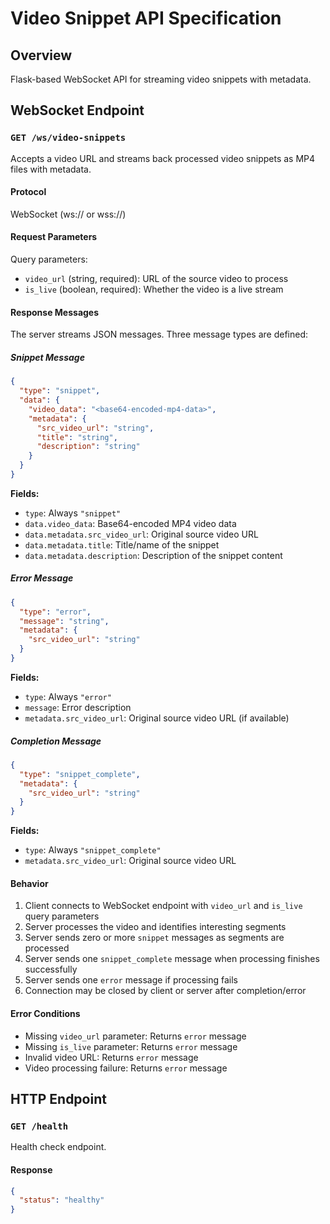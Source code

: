 # Video Snippet API Specification

## Overview
Flask-based WebSocket API for streaming video snippets with metadata.

## WebSocket Endpoint

### `GET /ws/video-snippets`

Accepts a video URL and streams back processed video snippets as MP4 files with metadata.

#### Protocol
WebSocket (ws:// or wss://)

#### Request Parameters

Query parameters:
- `video_url` (string, required): URL of the source video to process
- `is_live` (boolean, required): Whether the video is a live stream

#### Response Messages

The server streams JSON messages. Three message types are defined:

##### Snippet Message
```json
{
  "type": "snippet",
  "data": {
    "video_data": "<base64-encoded-mp4-data>",
    "metadata": {
      "src_video_url": "string",
      "title": "string",
      "description": "string"
    }
  }
}
```

**Fields:**
- `type`: Always `"snippet"`
- `data.video_data`: Base64-encoded MP4 video data
- `data.metadata.src_video_url`: Original source video URL
- `data.metadata.title`: Title/name of the snippet
- `data.metadata.description`: Description of the snippet content

##### Error Message
```json
{
  "type": "error",
  "message": "string",
  "metadata": {
    "src_video_url": "string"
  }
}
```

**Fields:**
- `type`: Always `"error"`
- `message`: Error description
- `metadata.src_video_url`: Original source video URL (if available)

##### Completion Message
```json
{
  "type": "snippet_complete",
  "metadata": {
    "src_video_url": "string"
  }
}
```

**Fields:**
- `type`: Always `"snippet_complete"`
- `metadata.src_video_url`: Original source video URL

#### Behavior

1. Client connects to WebSocket endpoint with `video_url` and `is_live` query parameters
2. Server processes the video and identifies interesting segments
3. Server sends zero or more `snippet` messages as segments are processed
4. Server sends one `snippet_complete` message when processing finishes successfully
5. Server sends one `error` message if processing fails
6. Connection may be closed by client or server after completion/error

#### Error Conditions

- Missing `video_url` parameter: Returns `error` message
- Missing `is_live` parameter: Returns `error` message
- Invalid video URL: Returns `error` message
- Video processing failure: Returns `error` message

## HTTP Endpoint

### `GET /health`

Health check endpoint.

#### Response
```json
{
  "status": "healthy"
}
```

